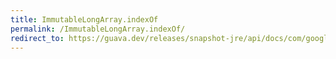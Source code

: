 ```yaml
---
title: ImmutableLongArray.indexOf
permalink: /ImmutableLongArray.indexOf/
redirect_to: https://guava.dev/releases/snapshot-jre/api/docs/com/google/common/primitives/ImmutableLongArray.html#indexOf-long-
---
```

